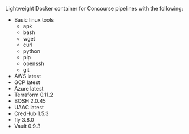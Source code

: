 Lightweight Docker container for Concourse pipelines with the following:

 - Basic linux tools
    - apk
    - bash
    - wget
    - curl
    - python
    - pip
    - openssh
    - git
 - AWS latest
 - GCP latest
 - Azure latest
 - Terraform 0.11.2
 - BOSH 2.0.45
 - UAAC latest
 - CredHub 1.5.3
 - fly 3.8.0
 - Vault 0.9.3
